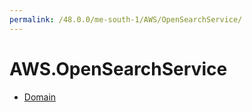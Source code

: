 ```yaml
---
permalink: /48.0.0/me-south-1/AWS/OpenSearchService/
---
```


# AWS.OpenSearchService



* [Domain](Domain.md)
